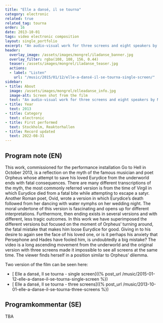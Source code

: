 ```yaml
---
title: "Elle a dansé, il se tourna"
category: electronic
related: true
related_tag: tourna
order: 16
date: 2013-10-01
tags: video electronic composition
layout: single_portfolio
excerpt: "An audio-visual work for three screens and eight speakers by Mongrel"
header:
  overlay_image: /assets/images/mongrel/iladanse_banner.jpg
  overlay_filter: rgba(108, 108, 156, 0.44)
  teaser: /assets/images/mongrel/iladanse_teaser.jpg
  actions: 
  - label: "Listen"
    url: "/music/2015/01/12/elle-a-dansé-il-se-tourna-single-screen/"
sidebar:
- title: About
  image: /assets/images/mongrel/elleadanse_info.jpg
  image-alt: Screen shot from the film
  text: "An audio-visual work for three screens and eight speakers by Mongrel and a number of different instances and versions."
- title: Year
  text: 2013
- title: Category
  text: electronic
- title: First performed
  text: Stockholm, Reaktorhallen
- title: Record updated
  text: 2022-08-31
---
```


<h2>Program note (EN)</h2>
This work, commissioned for the performance installation Go to Hell in October 2013, is a reflection on the myth of the famous musician and poet Orpheus whose attempt to save his loved Eurydice from the underworld ends with fatal consequences. There are many different transcriptions of the myth, the most commonly referred version is from the time of Virgil in which Eurydice died from a fatal bite while attempting to escape a satyr. Another Roman poet, Ovid, wrote a version in which Eurydice’s death followed from her dancing with water nymphs on her wedding night. The moral undertone of this version is fascinating and opens up for different interpretations. Furthermore, then ending exists in several versions and with different, less tragic outcomes.&#8232;In this work we have superimposed the different versions but focused on the moment of Orpheus’ turning around, the fatal mistake that makes him loose Eurydice for good. Giving in to his desire to again see the face of his loved one, or is it perhaps his anxiety that Persephone and Hades have fooled him, is undoubtedly a big mistake? The video is a long ascending movement from the underworld and the original version with three screens made it impossible to see all screens at the same time. The viewer finds herself in a position similar to Orpheus’ dilemma.

Two version of the film can be seen here:

- [
Elle a dansé, Il se tourna - single screen]({% post_url /music/2015-01-12-elle-a-danse-il-se-tourna-single-screen %})
- [
Elle a dansé, Il se tourna - three screens]({% post_url /music/2013-10-01-elle-a-danse-il-se-tourna-three-screens %})

<h2>Programkommentar (SE)</h2>
TBA
